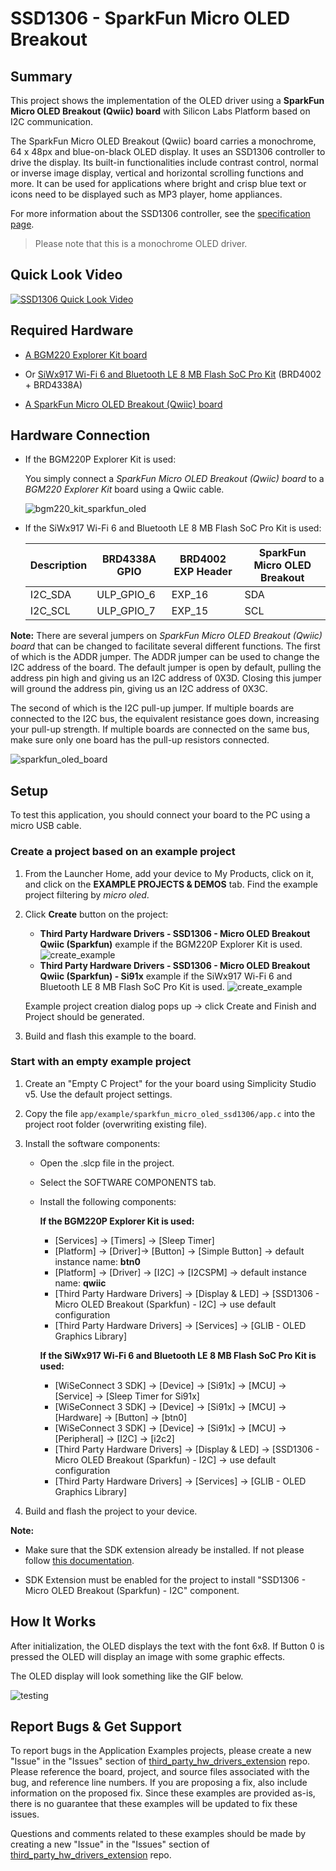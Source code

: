# SSD1306 - SparkFun Micro OLED Breakout #

## Summary ##

This project shows the implementation of the OLED driver using a **SparkFun Micro OLED Breakout (Qwiic) board** with Silicon Labs Platform based on I2C communication.

The SparkFun Micro OLED Breakout (Qwiic) board carries a monochrome, 64 x 48px and blue-on-black OLED display. It uses an SSD1306 controller to drive the display. Its built-in functionalities include contrast control, normal or inverse image display, vertical and horizontal scrolling functions and more. It can be used for applications where bright and crisp blue text or icons need to be displayed such as MP3 player, home appliances.

For more information about the SSD1306 controller, see the [specification page](https://cdn.sparkfun.com/assets/learn_tutorials/3/0/8/SSD1306.pdf).

>Please note that this is a monochrome OLED driver.

## Quick Look Video ##

[![SSD1306 Quick Look Video](image/yt_thumbnail.jpg)](https://youtu.be/0QMDpJgDQd4 "Quick Look - SparkFun Micro OLED Display - Silicon Labs")

## Required Hardware ##

- [A BGM220 Explorer Kit board](https://www.silabs.com/development-tools/wireless/bluetooth/bgm220-explorer-kit)

- Or [SiWx917 Wi-Fi 6 and Bluetooth LE 8 MB Flash SoC Pro Kit](https://www.silabs.com/development-tools/wireless/wi-fi/siwx917-pk6031a-wifi-6-bluetooth-le-soc-pro-kit) (BRD4002 + BRD4338A)

- [A SparkFun Micro OLED Breakout (Qwiic) board](https://www.sparkfun.com/products/14532)

## Hardware Connection ##

- If the BGM220P Explorer Kit is used:

  You simply connect a *SparkFun Micro OLED Breakout (Qwiic) board* to a *BGM220 Explorer Kit* board using a Qwiic cable.

  ![bgm220_kit_sparkfun_oled](image/bgm220_kit_sparkfun_oled.png)

- If the SiWx917 Wi-Fi 6 and Bluetooth LE 8 MB Flash SoC Pro Kit is used:

  | Description  | BRD4338A GPIO | BRD4002 EXP Header | SparkFun Micro OLED Breakout |
  | -------------| ------------- | ------------------ | ---------------------------- |
  | I2C_SDA      | ULP_GPIO_6    | EXP_16             | SDA                          |
  | I2C_SCL      | ULP_GPIO_7    | EXP_15             | SCL                          |

**Note:** There are several jumpers on *SparkFun Micro OLED Breakout (Qwiic) board* that can be changed to facilitate several different functions. The first of which is the ADDR jumper. The ADDR jumper can be used to change the I2C address of the board. The default jumper is open by default, pulling the address pin high and giving us an I2C address of 0X3D. Closing this jumper will ground the address pin, giving us an I2C address of 0X3C.

The second of which is the I2C pull-up jumper. If multiple boards are connected to the I2C bus, the equivalent resistance goes down, increasing your pull-up strength. If multiple boards are connected on the same bus, make sure only one board has the pull-up resistors connected.

![sparkfun_oled_board](image/sparkfun_oled_board.png)

## Setup ##

To test this application, you should connect your board to the PC using a micro USB cable.

### Create a project based on an example project ###

1. From the Launcher Home, add your device to My Products, click on it, and click on the **EXAMPLE PROJECTS & DEMOS** tab. Find the example project filtering by *micro oled*.

2. Click **Create** button on the project:

   - **Third Party Hardware Drivers - SSD1306 - Micro OLED Breakout Qwiic (Sparkfun)** example if the BGM220P Explorer Kit is used.
   ![create_example](image/create_example_1.png)
   - **Third Party Hardware Drivers - SSD1306 - Micro OLED Breakout Qwiic (Sparkfun) - Si91x** example if the SiWx917 Wi-Fi 6 and Bluetooth LE 8 MB Flash SoC Pro Kit is used.
   ![create_example](image/create_example_2.png)

   Example project creation dialog pops up -> click Create and Finish and Project should be generated.

3. Build and flash this example to the board.

### Start with an empty example project ###

1. Create an "Empty C Project" for the your board using Simplicity Studio v5. Use the default project settings.

2. Copy the file `app/example/sparkfun_micro_oled_ssd1306/app.c` into the project root folder (overwriting existing file).

3. Install the software components:
    - Open the .slcp file in the project.
    - Select the SOFTWARE COMPONENTS tab.
    - Install the following components:

      **If the BGM220P Explorer Kit is used:**

        - [Services] → [Timers] → [Sleep Timer]
        - [Platform] → [Driver]→ [Button] → [Simple Button] → default instance name: **btn0**
        - [Platform] → [Driver] → [I2C] → [I2CSPM] → default instance name: **qwiic**
        - [Third Party Hardware Drivers] → [Display & LED] → [SSD1306 - Micro OLED Breakout (Sparkfun) - I2C] → use default configuration
        - [Third Party Hardware Drivers] → [Services] → [GLIB - OLED Graphics Library]

      **If the SiWx917 Wi-Fi 6 and Bluetooth LE 8 MB Flash SoC Pro Kit is used:**

        - [WiSeConnect 3 SDK] → [Device] → [Si91x] → [MCU] → [Service] → [Sleep Timer for Si91x]
        - [WiSeConnect 3 SDK] → [Device] → [Si91x] → [MCU] → [Hardware] → [Button] → [btn0]
        - [WiSeConnect 3 SDK] → [Device] → [Si91x] → [MCU] → [Peripheral] → [I2C] → [i2c2]
        - [Third Party Hardware Drivers] → [Display & LED] → [SSD1306 - Micro OLED Breakout (Sparkfun) - I2C] → use default configuration
        - [Third Party Hardware Drivers] → [Services] → [GLIB - OLED Graphics Library]

4. Build and flash the project to your device.

**Note:**

- Make sure that the SDK extension already be installed. If not please follow [this documentation](https://github.com/SiliconLabs/third_party_hw_drivers_extension/blob/master/README.md#how-to-add-to-simplicity-studio-ide).

- SDK Extension must be enabled for the project to install "SSD1306 - Micro OLED Breakout (Sparkfun) - I2C" component.

## How It Works ##

After initialization, the OLED displays the text with the font 6x8. If Button 0 is pressed the OLED will display an image with some graphic effects.

The OLED display will look something like the GIF below.

![testing](image/testing_result.gif)

## Report Bugs & Get Support ##

To report bugs in the Application Examples projects, please create a new "Issue" in the "Issues" section of [third_party_hw_drivers_extension](https://github.com/SiliconLabs/third_party_hw_drivers_extension) repo. Please reference the board, project, and source files associated with the bug, and reference line numbers. If you are proposing a fix, also include information on the proposed fix. Since these examples are provided as-is, there is no guarantee that these examples will be updated to fix these issues.

Questions and comments related to these examples should be made by creating a new "Issue" in the "Issues" section of [third_party_hw_drivers_extension](https://github.com/SiliconLabs/third_party_hw_drivers_extension) repo.
